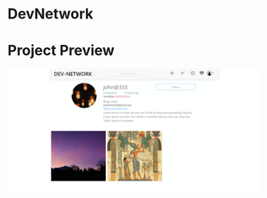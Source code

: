 # DevNetwork

# Project Preview

![alt text](https://github.com/Shubhangam333/DevNetwork/blob/master/imgonline-com-ua-GIF-animation-VQTkeQXBToR.gif)

